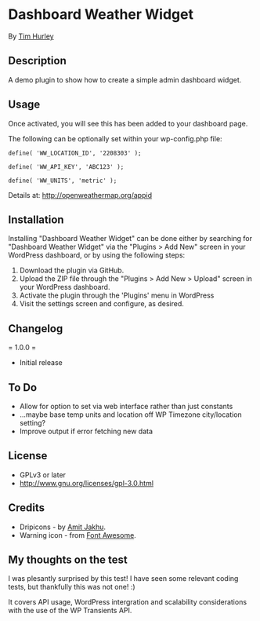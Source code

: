 # Dashboard Weather Widget
By [Tim Hurley](https://timhurley.net)



## Description

A demo plugin to show how to create a simple admin dashboard widget.



## Usage

Once activated, you will see this has been added to your dashboard page.

The following can be optionally set within your wp-config.php file:

`define( 'WW_LOCATION_ID', '2208303' );`

`define( 'WW_API_KEY', 'ABC123' );`

`define( 'WW_UNITS', 'metric' );`

Details at:  http://openweathermap.org/appid



## Installation

Installing "Dashboard Weather Widget" can be done either by searching for "Dashboard Weather Widget" via the "Plugins > Add New" screen in your WordPress dashboard, or by using the following steps:

1. Download the plugin via GitHub.
2. Upload the ZIP file through the "Plugins > Add New > Upload" screen in your WordPress dashboard.
3. Activate the plugin through the 'Plugins' menu in WordPress
4. Visit the settings screen and configure, as desired.



## Changelog

= 1.0.0 =
* Initial release



## To Do

* Allow for option to set via web interface rather than just constants
* ...maybe base temp units and location off WP Timezone city/location setting?
* Improve output if error fetching new data



## License

* GPLv3 or later
* http://www.gnu.org/licenses/gpl-3.0.html



## Credits

* Dripicons - by [Amit Jakhu](http://www.amitjakhu.com).
* Warning icon - from [Font Awesome](http://fontawesome.io/).



## My thoughts on the test
I was plesantly surprised by this test! I have seen some relevant coding tests, but thankfully this was not one! :)

It covers API usage, WordPress intergration and scalability considerations with the use of the WP Transients API.

